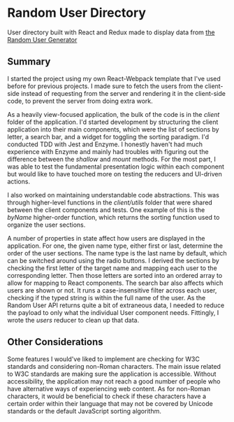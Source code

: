 # Random User Directory
User directory built with React and Redux made to display data from [the Random User Generator](https://randomuser.me/)

## Summary
I started the project using my own React-Webpack template that I've used before for previous projects. I made sure to fetch the users from the client-side instead of requesting from the server and rendering it in the client-side code, to prevent the server from doing extra work.

As a heavily view-focused application, the bulk of the code is in the *client* folder of the application. I'd started development by structuring the client application into their main components, which were the list of sections by letter, a search bar, and a widget for toggling the sorting paradigm. I'd conducted TDD with Jest and Enzyme. I honestly haven't had much experience with Enzyme and mainly had troubles with figuring out the difference between the *shallow* and *mount* methods. For the most part, I was able to test the fundamental presentation logic within each component but would like to have touched more on testing the reducers and UI-driven actions.

I also worked on maintaining understandable code abstractions. This was through higher-level functions in the *client/utils* folder that were shared between the client components and tests. One example of this is the *byName* higher-order function, which returns the sorting function used to organize the user sections.

A number of properties in state affect how users are displayed in the application. For one, the given name type, either first or last, determine the order of the user sections. The name type is the last name by default, which can be switched around using the radio buttons. I derived the sections by checking the first letter of the target name and mapping each user to the corresponding letter. Then those letters are sorted into an ordered array to allow for mapping to React components. The search bar also affects which users are shown or not. It runs a case-insensitive filter across each user, checking if the typed string is within the full name of the user. As the Random User API returns quite a bit of extraneous data, I needed to reduce the payload to only what the individual User component needs. Fittingly, I wrote the *users* reducer to clean up that data.

## Other Considerations
Some features I would've liked to implement are checking for W3C standards and considering non-Roman characters. The main issue related to W3C standards are making sure the application is accessible. Without accessibility, the application may not reach a good number of people who have alternative ways of experiencing web content. As for non-Roman characters, it would be beneficial to check if these characters have a certain order within their language that may not be covered by Unicode standards or the default JavaScript sorting algorithm.
